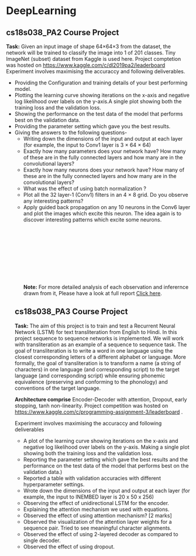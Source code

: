 # DeepLearning
## cs18s038_PA2 Course Project ##
<b> Task:</b> 
Given an input image of shape 64×64×3 from the dataset, the network will be trained
to classify the image into 1 of 201 classes. Tiny ImageNet (subset) dataset from Kaggle is used here.
Project comptetion was hosted on https://www.kaggle.com/c/dl2019pa2/leaderboard
Experiment involves maximising the accuraccy and following deliverables.
* Providing the Configuration and training details of your best performing model.
* Plotting the learning curve showing iterations on the x-axis and negative log likelihood
over labels on the y-axis.A single plot showing both the training loss and the
validation loss.
* Showing the performance on the test data of the model that performs best on the validation
data.
* Providing the parameter setting which gave you the best results.
* Giving the answers to the following questions-
    * Writing down the dimensions of the input and output at each layer (for example, the
input to Conv1 layer is 3 × 64 × 64)
    * Exactly how many parameters does your network have? How many of these are in the
fully connected layers and how many are in the convolutional layers?
    * Exactly how many neurons does your network have? How many of these are in the
fully connected layers and how many are in the convolutional layers?
    * What was the effect of using batch normalization ?
    *  Plot all the 32 layer-1 (Conv1) filters in an 4 × 8 grid. Do you observe any interesting
patterns?
    * Apply guided back propagation on any 10 neurons in the Conv6 layer and plot the
images which excite this neuron. The idea again is to discover interesting patterns
which excite some neurons.
      <object data="https://github.com/rajanskumarsoni/DeepLearning/blob/master/CS18S038_PA2/report.pdf" width="700px" height="700px">
    <embed src="https://github.com/rajanskumarsoni/DeepLearning/blob/master/CS18S038_PA2/report.pdf">
   <p><b>Note:</b> For more detailed analysis of each observation and inferernce drawn from it, Please have a look at full report  <a href="https://github.com/rajanskumarsoni/DeepLearning/blob/master/CS18S038_PA2/report.pdf">Click here</a>.</p>
    </embed>
   </object>
   
   
   
   
## cs18s038_PA3 Course Project ##
<b> Task: </b> The aim of this project is to train and test a Recurrent Neural Network (LSTM) for text
transliteration from English to Hindi.
In this project sequence to sequence networks is implemented. We will work with
transliteration as an example of a sequence to sequence task.
The goal of transliteration is to write a word in one language using the closest corresponding
letters of a different alphabet or language. More formally, the goal of transliteration is to transform
a name (a string of characters) in one language (and corresponding script) to the target language
(and corresponding script) while ensuring phonemic equivalence (preserving and conforming to the
phonology) and conventions of the target language.

<b> Architecture comprise</b> Encoder-Decoder with attention, Dropout, early stopping, tanh non-linearity.
Project competition was hosted on https://www.kaggle.com/c/programming-assignment-3/leaderboard .

Experiment involves maximising the accuraccy and following deliverables

   * A plot of the learning curve showing iterations on the x-axis and negative log likelihood over
labels on the y-axis. Making a single plot showing both the training loss and the validation loss.
   * Reporting the parameter setting which gave the best results and the performance on the test
data of the model that performs best on the validation data.)
   * Reported a table with validation accuracies with different hyperparameter settings.
   * Wrote down the dimensions of the input and output at each layer (for example, the input to
INEMBED layer is 20 x 50 x 256)
   * Observing the effect of unidirectional LSTM for the encoder. 
   * Explaining the attention mechanism we used with equations.
   * Observed the effect of using attention mechanism? [2 marks]
   * Observed the visualization of the attention layer weights for a sequence pair. Tried to see meaningful
character alignments.
   * Observed the effect of using 2-layered decoder as compared to single decoder.
   * Observed the effect of using dropout.



